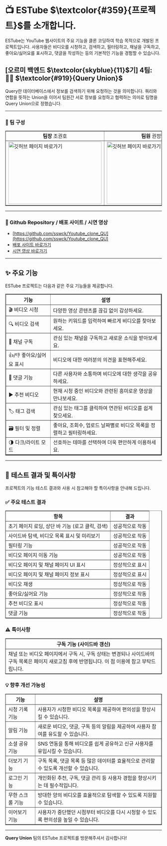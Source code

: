 # 📺 ESTube $\textcolor{#359}{프로젝트}$를 소개합니다.

ESTube는 YouTube 웹사이트의 주요 기능을 클론 코딩하여 학습 목적으로 개발된 프로젝트입니다. 사용자들은 비디오를 시청하고, 검색하고, 필터링하고, 채널을 구독하고, 좋아요/싫어요를 표시하고, 댓글을 작성하는 등의 기본적인 기능을 경험할 수 있습니다.

## [오르미 백엔드 $\textcolor{skyblue}{11}$기] 4팀: 👨‍💻 $\textcolor{#919}{Query Union}$

Query란 데이터베이스에서 정보를 검색하기 위해 요청하는 것을 의미합니다. 쿼리와 연합을 뜻하는 Union을 이어서 팀원간 서로 정보를 요청하고 협력하는 의미로 팀명을 Query Union으로 정했습니다.

---

### 💬 팀 구성

<table border= "1">
  <tr align="center">
    <td><b>팀장</b> 조권호</td>
    <td><b>팀원</b> 권정연</td>
    <td><b>팀원</b> 유동혁</td>
  </tr>
  <tr>
    <td><a href=https://github.com/sswck><img object-fit=fill src=https://avatars.githubusercontent.com/u/19251044?v=4 width="300" height="200" alt="깃허브 페이지 바로가기"></a></td>
    <td><a href=https://github.com/yeoni-2><img object-fit=fill src=https://avatars.githubusercontent.com/u/206670771?v=4 width="300" height="200" alt="깃허브 페이지 바로가기"></a></td>
    <td><a href=https://github.com/eastdh><img  object-fit=fill src=https://avatars.githubusercontent.com/u/39060720?v=4 width="300" height="200" alt="깃허브 페이지 바로가기"></a></td>
  </tr>
</table>

---

### 🚩 Github Repository / 배포 사이트 / 시연 영상

- [https://github.com/sswck/Youtube_clone_QU](https://github.com/sswck/Youtube_clone_QU)
- [배포 사이트 바로가기](https://youtube-clone-qu-giie.onrender.com/)
- [시연 영상 바로가기](https://youtu.be/uAr8PTU4Qag)

---

## ✨ 주요 기능

ESTube 프로젝트는 다음과 같은 주요 기능들을 제공합니다.

<table border="2">
  <tr>
    <th>기능</th>
    <th>설명</th>
  </tr>
  <tr>
    <td>🎬 비디오 시청</td>
    <td>다양한 영상 콘텐츠를 끊김 없이 감상하세요.</td>
  </tr>
  <tr>
    <td>🔍 비디오 검색</td>
    <td>원하는 키워드를 입력하여 빠르게 비디오를 찾아보세요.</td>
  </tr>
  <tr>
    <td>🔔 채널 구독</td>
    <td>관심 있는 채널을 구독하고 새로운 소식을 받아보세요.</td>
  </tr>
  <tr>
    <td>👍/👎 좋아요/싫어요 표시</td>
    <td>비디오에 대한 여러분의 의견을 표현해주세요.</td>
  </tr>
  <tr>
    <td>💬 댓글 기능</td>
    <td>다른 사용자와 소통하며 비디오에 대한 생각을 공유하세요.</td>
  </tr>
  <tr>
    <td>▶️ 추천 비디오</td>
    <td>현재 시청 중인 비디오와 관련된 흥미로운 영상을 만나보세요.</td>
  </tr>
  <tr>
    <td>🏷️ 태그 검색</td>
    <td>관심 있는 태그를 클릭하여 연관된 비디오를 쉽게 찾으세요.</td>
  </tr>
  <tr>
    <td>🗃️ 필터 및 정렬</td>
    <td>좋아요, 조회수, 업로드 날짜별로 비디오 목록을 정렬하고 필터링하세요.</td>
  </tr>
  <tr>
    <td>🌗 다크/라이트 모드</td>
    <td>선호하는 테마를 선택하여 더욱 편안하게 이용하세요.</td>
  </tr>
</table>

<!-- <div style="display: flex; flex-wrap: wrap; justify-content: space-around;">
<div style="border: 1px solid #ddd; border-radius: 8px; padding: 15px; margin-bottom: 15px; width: 45%; min-width: 300px;">
<h4 style="color: #359;"><i class="fas fa-play-circle"></i> 비디오 시청</h4>
<p>다양한 영상 콘텐츠를 끊김 없이 감상하세요.</p>
</div>
<div style="border: 1px solid #ddd; border-radius: 8px; padding: 15px; margin-bottom: 15px; width: 45%; min-width: 300px;">
<h4 style="color: #359;"><i class="fas fa-search"></i> 비디오 검색</h4>
<p>원하는 키워드를 입력하여 빠르게 비디오를 찾아보세요.</p>
</div>
<div style="border: 1px solid #ddd; border-radius: 8px; padding: 15px; margin-bottom: 15px; width: 45%; min-width: 300px;">
<h4 style="color: #359;"><i class="fas fa-rss"></i> 채널 구독</h4>
<p>관심 있는 채널을 구독하고 새로운 소식을 받아보세요.</p>
</div>
<div style="border: 1px solid #ddd; border-radius: 8px; padding: 15px; margin-bottom: 15px; width: 45%; min-width: 300px;">
<h4 style="color: #359;"><i class="fas fa-thumbs-up"></i> 좋아요/싫어요 표시</h4>
<p>비디오에 대한 여러분의 의견을 표현해주세요.</p>
</div>
<div style="border: 1px solid #ddd; border-radius: 8px; padding: 15px; margin-bottom: 15px; width: 45%; min-width: 300px;">
<h4 style="color: #359;"><i class="fas fa-comment-dots"></i> 댓글 기능</h4>
<p>다른 사용자와 소통하며 비디오에 대한 생각을 공유하세요.</p>
</div>
<div style="border: 1px solid #ddd; border-radius: 8px; padding: 15px; margin-bottom: 15px; width: 45%; min-width: 300px;">
<h4 style="color: #359;"><i class="fas fa-list-alt"></i> 추천 비디오</h4>
<p>현재 시청 중인 비디오와 관련된 흥미로운 영상을 만나보세요.</p>
</div>
<div style="border: 1px solid #ddd; border-radius: 8px; padding: 15px; margin-bottom: 15px; width: 45%; min-width: 300px;">
<h4 style="color: #359;"><i class="fas fa-tags"></i> 태그 검색</h4>
<p>관심 있는 태그를 클릭하여 연관된 비디오를 쉽게 찾으세요.</p>
</div>
<div style="border: 1px solid #ddd; border-radius: 8px; padding: 15px; margin-bottom: 15px; width: 45%; min-width: 300px;">
<h4 style="color: #359;"><i class="fas fa-filter"></i> 필터 및 정렬</h4>
<p>좋아요, 조회수, 업로드 날짜별로 비디오 목록을 정렬하고 필터링하세요.</p>
</div>
<div style="border: 1px solid #ddd; border-radius: 8px; padding: 15px; margin-bottom: 15px; width: 45%; min-width: 300px;">
<h4 style="color: #359;"><i class="fas fa-adjust"></i> 다크/라이트 모드</h4>
<p>선호하는 테마를 선택하여 더욱 편안하게 이용하세요.</p>
</div>
</div> -->

---

## 🧪 테스트 결과 및 특이사항

프로젝트의 기능 테스트 결과와 사용 시 참고해야 할 특이사항을 안내해 드립니다.

### ✅ 주요 테스트 결과

<table border="1">
  <tr>
    <th>항목</th>
    <th>결과</th>
  </tr>
  <tr>
    <td>초기 페이지 로딩, 상단 바 기능 (로고 클릭, 검색)</td>
    <td>성공적으로 작동</td>
  </tr>
  <tr>
    <td>사이드바 탐색, 비디오 목록 표시 및 미리보기</td>
    <td>성공적으로 작동</td>
  </tr>
  <tr>
    <td>필터링 기능</td>
    <td>성공적으로 작동</td>
  </tr>
  <tr>
    <td>비디오 페이지 이동 기능</td>
    <td>성공적으로 작동</td>
  </tr>
  <tr>
    <td>비디오 페이지 및 채널 페이지 UI 표시</td>
    <td>정상적으로 표시</td>
  </tr>
  <tr>
    <td>비디오 페이지 및 채널 페이지 정보 표시</td>
    <td>정상적으로 표시</td>
  </tr>
  <tr>
    <td>비디오 재생</td>
    <td>정상적으로 작동</td>
  </tr>
  <tr>
    <td>좋아요/싫어요 기능</td>
    <td>정상적으로 작동</td>
  </tr>
  <tr>
    <td>추천 비디오 표시</td>
    <td>정상적으로 작동</td>
  </tr>
  <tr>
    <td>댓글 기능</td>
    <td>정상적으로 작동</td>
  </tr>
</table>

### ⚠️ 특이사항

<table border="1">
  <tr>
    <th><strong>구독 기능 (사이드바 갱신)</strong></th>
  </tr>
  <tr>
    <td>채널 또는 비디오 페이지에서 구독 시, 구독 상태는 변경되나 사이드바의 구독 목록은 페이지 새로고침 후에 반영됩니다. 이 점 이용에 참고 부탁드립니다.</td>
  </tr>
</table>

### 💡 향후 개선 가능성

<table border="1">
  <tr>
    <th>기능</th>
    <th>설명</th>
  </tr>
  <tr>
    <td>시청 기록 기능</td>
    <td>사용자가 시청한 비디오 목록을 제공하여 편의성을 향상시킬 수 있습니다.</td>
  </tr>
  <tr>
    <td>알림 기능</td>
    <td>새로운 비디오, 댓글, 구독 등의 알림을 제공하여 사용자 참여를 유도할 수 있습니다.</td>
  </tr>
  <tr>
    <td>소셜 공유 기능</td>
    <td>SNS 연동을 통해 비디오를 쉽게 공유하고 신규 사용자를 유입시킬 수 있습니다.</td>
  </tr>
  <tr>
    <td>더보기 기능</td>
    <td>구독 목록, 댓글 목록 등 많은 데이터를 효율적으로 관리할 수 있도록 개선할 수 있습니다.</td>
  </tr>
  <tr>
    <td>로그인 기능</td>
    <td>개인화된 추천, 구독, 댓글 관리 등 사용자 경험을 향상시키는 데 필수적입니다.</td>
  </tr>
  <tr>
    <td>무한 스크롤 기능</td>
    <td>방대한 양의 비디오를 효율적으로 탐색할 수 있도록 지원할 수 있습니다.</td>
  </tr>
  <tr>
    <td>이어보기 기능</td>
    <td>사용자가 중단했던 시점부터 비디오를 다시 시청할 수 있도록 편의성을 높일 수 있습니다.</td>
  </tr>
</table>

<!-- <div style="border: 1px solid #ddd; border-radius: 8px; padding: 15px; margin-bottom: 20px;">
<h3 style="color: #359;"><i class="fas fa-check-circle"></i>✅ 주요 테스트 결과</h3>
<ul>
<li>초기 페이지 로딩, 상단 바 기능 (로고 클릭, 검색), 사이드바 탐색, 비디오 목록 표시 및 미리보기, 필터링 기능, 비디오 페이지 이동 기능이 성공적으로 작동했습니다.</li>
<li>비디오 페이지 및 채널 페이지의 기본적인 기능 (UI 표시, 정보 표시, 비디오 재생, 좋아요/싫어요, 추천 비디오, 댓글 기능 등)이 정상적으로 작동하는 것을 확인했습니다.</li>
</ul>
</div>

<div style="border: 1px solid #ddd; border-radius: 8px; padding: 15px; margin-bottom: 20px;">
<h3 style="color: #e74c3c;"><i class="fas fa-exclamation-triangle"></i> ⚠️특이사항</h3>
<ul>
<li><strong>구독 기능 (사이드바 갱신):</strong> 채널 또는 비디오 페이지에서 구독 시, 구독 상태는 변경되나 사이드바의 구독 목록은 페이지 새로고침 후에 반영됩니다. 이 점 이용에 참고 부탁드립니다.</li>
</ul>
</div>

<div style="border: 1px solid #ddd; border-radius: 8px; padding: 15px; margin-bottom: 20px;">
<h3 style="color: #27ae60;"><i class="fas fa-lightbulb"></i>💡 향후 개선 가능성</h3>
<ul>
<li> 시청 기록 기능: 사용자가 시청한 비디오 목록을 제공하여 편의성을 향상시킬 수 있습니다.</li>
<li>알림 기능: 새로운 비디오, 댓글, 구독 등의 알림을 제공하여 사용자 참여를 유도할 수 있습니다.</li>
<li>소셜 공유 기능: SNS 연동을 통해 비디오를 쉽게 공유하고 신규 사용자를 유입시킬 수 있습니다.</li>
<li>더보기 기능: 구독 목록, 댓글 목록 등 많은 데이터를 효율적으로 관리할 수 있도록 개선할 수 있습니다.</li>
<li>로그인 기능: 개인화된 추천, 구독, 댓글 관리 등 사용자 경험을 향상시키는 데 필수적입니다.</li>
<li>무한 스크롤 기능: 방대한 양의 비디오를 효율적으로 탐색할 수 있도록 지원할 수 있습니다.</li>
<li>이어보기 기능: 사용자가 중단했던 시점부터 비디오를 다시 시청할 수 있도록 편의성을 높일 수 있습니다.</li>
</ul>
</div> -->

---

**Query Union** 팀의 ESTube 프로젝트를 방문해주셔서 감사합니다\!
